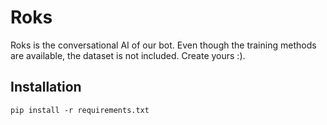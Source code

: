 # Roks

Roks is the conversational AI of our bot. Even though the training methods are available, the dataset is not included.
Create yours :).

## Installation

```
pip install -r requirements.txt
```
